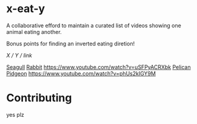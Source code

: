 # x-eat-y

A collaborative efford to maintain a curated list of videos showing one animal eating another.

Bonus points for finding an inverted eating diretion!

*X / Y / link*

[Seagull](https://en.wikipedia.org/wiki/Gull)     [Rabbit](https://en.wikipedia.org/wiki/Rabbit)     https://www.youtube.com/watch?v=uSFPyACRXbk
[Pelican](https://en.wikipedia.org/wiki/Pelican)  [Pidgeon](https://en.wikipedia.org/wiki/Pidgeon)   https://www.youtube.com/watch?v=phUs2kIGY9M


# Contributing

yes plz
